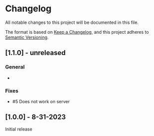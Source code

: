 # Changelog

All notable changes to this project will be documented in this file.

The format is based on [Keep a Changelog](https://keepachangelog.com/en/1.0.0/), and this project adheres to [Semantic Versioning](https://semver.org/spec/v2.0.0.html).

## [1.1.0] - unreleased
### General
- 

### Fixes
- #5 Does not work on server

## [1.0.0] - 8-31-2023

Initial release